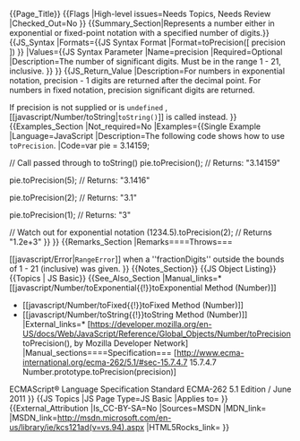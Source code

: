 {{Page_Title}}
{{Flags
|High-level issues=Needs Topics, Needs Review
|Checked_Out=No
}}
{{Summary_Section|Represents a number either in exponential or fixed-point notation with a specified number of digits.}}
{{JS_Syntax
|Formats={{JS Syntax Format
|Format=toPrecision([ precision ])
}}
|Values={{JS Syntax Parameter
|Name=precision
|Required=Optional
|Description=The number of significant digits. Must be in the range 1 - 21, inclusive.
}}
}}
{{JS_Return_Value
|Description=For numbers in exponential notation, precision - 1 digits are returned after the decimal point. For numbers in fixed notation, precision significant digits are returned.

If precision is not supplied or is <code>undefined</code> , [[javascript/Number/toString|<code>toString()</code>]] is called instead.
}}
{{Examples_Section
|Not_required=No
|Examples={{Single Example
|Language=JavaScript
|Description=The following code shows how to use <code>toPrecision</code>.
|Code=var pie = 3.14159;

// Call passed through to toString()
pie.toPrecision();
// Returns: "3.14159"

pie.toPrecision(5);
// Returns: "3.1416"

pie.toPrecision(2);
// Returns: "3.1"

pie.toPrecision(1);
// Returns: "3"

// Watch out for exponential notation
(1234.5).toPrecision(2);
// Returns "1.2e+3"
}}
}}
{{Remarks_Section
|Remarks====Throws===

[[javascript/Error|<code>RangeError</code>]] when a ''fractionDigits'' outside the bounds of 1 - 21 (inclusive) was given.
}}
{{Notes_Section}}
{{JS Object Listing}}
{{Topics | JS Basic}}
{{See_Also_Section
|Manual_links=* [[javascript/Number/toExponential{{!}}toExponential Method (Number)]]
* [[javascript/Number/toFixed{{!}}toFixed Method (Number)]]
* [[javascript/Number/toString{{!}}toString Method (Number)]]
|External_links=* [https://developer.mozilla.org/en-US/docs/Web/JavaScript/Reference/Global_Objects/Number/toPrecision toPrecision(), by Mozilla Developer Network]
|Manual_sections====Specification===
[http://www.ecma-international.org/ecma-262/5.1/#sec-15.7.4.7 15.7.4.7 Number.prototype.toPrecision(precision)]

ECMAScript® Language Specification
Standard ECMA-262
5.1 Edition / June 2011
}}
{{JS Topics
|JS Page Type=JS Basic
|Applies to=
}}
{{External_Attribution
|Is_CC-BY-SA=No
|Sources=MSDN
|MDN_link=
|MSDN_link=http://msdn.microsoft.com/en-us/library/ie/kcs121ad(v=vs.94).aspx
|HTML5Rocks_link=
}}